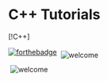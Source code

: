 # C++ Tutorials
[!C++]

[![forthebadge](https://forthebadge.com/images/badges/made-with-c-plus-plus.svg)](https://forthebadge.com)
<img src="https://github.com/piyush168713/piyush168713/blob/main/svg/open-source.svg" alt="welcome" style="vertical-align:top; margin:6px 4px">  
<img src="https://github.com/piyush168713/piyush168713/blob/main/svg/welcome-contributors.svg" alt="welcome" style="vertical-align:top; margin:6px 4px">
 


